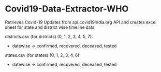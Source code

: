 # Covid19-Data-Extractor-WHO
Retrieves Covid-19 Updates from api.covid19india.org API and creates excel sheet for state and district wise timeline data

districts.csv (for districts) (0, 1, 2, 3, 4, 5, 7):
	
- datewise -> confirmed, recovered, deceased, tested

states.csv (for states) (0, 1, 2, 3, 4, 6):
	
- datewise -> confirmed, recovered, deceased, tested


